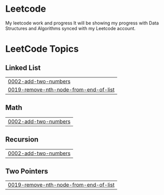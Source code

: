 # Leetcode
My leetcode work and progress
It will be showing my progress with Data Structures and Algorithms synced with my Leetcode account.

<!---LeetCode Topics Start-->
# LeetCode Topics
## Linked List
|  |
| ------- |
| [0002-add-two-numbers](https://github.com/HarshGahlawat7/Leetcode/tree/master/0002-add-two-numbers) |
| [0019-remove-nth-node-from-end-of-list](https://github.com/HarshGahlawat7/Leetcode/tree/master/0019-remove-nth-node-from-end-of-list) |
## Math
|  |
| ------- |
| [0002-add-two-numbers](https://github.com/HarshGahlawat7/Leetcode/tree/master/0002-add-two-numbers) |
## Recursion
|  |
| ------- |
| [0002-add-two-numbers](https://github.com/HarshGahlawat7/Leetcode/tree/master/0002-add-two-numbers) |
## Two Pointers
|  |
| ------- |
| [0019-remove-nth-node-from-end-of-list](https://github.com/HarshGahlawat7/Leetcode/tree/master/0019-remove-nth-node-from-end-of-list) |
<!---LeetCode Topics End-->